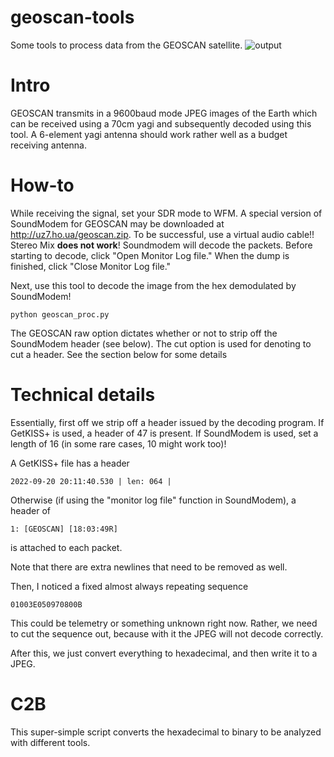 # geoscan-tools
Some tools to process data from the GEOSCAN satellite. 
![output](https://user-images.githubusercontent.com/114111180/192885196-7b54cd63-fa24-4f51-977f-e8b944e0417c.jpg)


# Intro

GEOSCAN transmits in a 9600baud mode JPEG images of the Earth which can be received using a 70cm yagi and subsequently decoded using this tool. A 6-element yagi antenna should work rather well as a budget receiving antenna. 

# How-to
While receiving the signal, set your SDR mode to WFM. A special version of SoundModem for GEOSCAN may be downloaded at http://uz7.ho.ua/geoscan.zip. To be successful, use a virtual audio cable!! Stereo Mix **does not work**! Soundmodem will decode the packets. Before starting to decode, click "Open Monitor Log file." When the dump is finished, click "Close Monitor Log file."

Next, use this tool to decode the image from the hex demodulated by SoundModem!

```
python geoscan_proc.py
``` 

The GEOSCAN raw option dictates whether or not to strip off the SoundModem header (see below). The cut option is used for denoting to cut a header. See the section below for some details

# Technical details

Essentially, first off we strip off a header issued by the decoding program. If GetKISS+ is used, a header of 47 is present. If SoundModem is used, set a length of 16 (in some rare cases, 10 might work too)!

A GetKISS+ file has a header
```
2022-09-20 20:11:40.530 | len: 064 |
``` 

Otherwise (if using the "monitor log file" function in SoundModem), a header of 
```
1: [GEOSCAN] [18:03:49R]
``` 
is attached to each packet. 

Note that there are extra newlines that need to be removed as well. 

Then, I noticed a fixed almost always repeating sequence 

```
01003E050970800B
``` 
This could be telemetry or something unknown right now. Rather, we need to cut the sequence out, because with it the JPEG will not decode correctly. 

After this, we just convert everything to hexadecimal, and then write it to a JPEG. 

# C2B

This super-simple script converts the hexadecimal to binary to be analyzed with different tools. 
